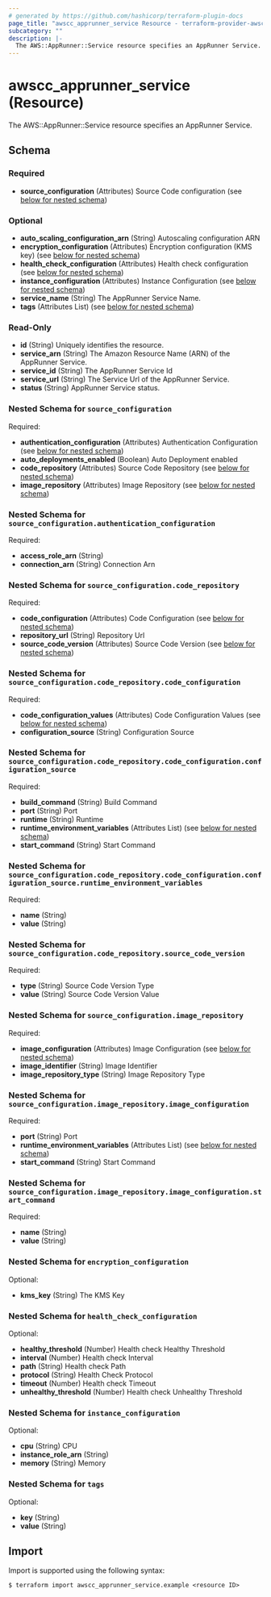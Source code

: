 ```yaml
---
# generated by https://github.com/hashicorp/terraform-plugin-docs
page_title: "awscc_apprunner_service Resource - terraform-provider-awscc"
subcategory: ""
description: |-
  The AWS::AppRunner::Service resource specifies an AppRunner Service.
---
```


# awscc_apprunner_service (Resource)

The AWS::AppRunner::Service resource specifies an AppRunner Service.



<!-- schema generated by tfplugindocs -->
## Schema

### Required

- **source_configuration** (Attributes) Source Code configuration (see [below for nested schema](#nestedatt--source_configuration))

### Optional

- **auto_scaling_configuration_arn** (String) Autoscaling configuration ARN
- **encryption_configuration** (Attributes) Encryption configuration (KMS key) (see [below for nested schema](#nestedatt--encryption_configuration))
- **health_check_configuration** (Attributes) Health check configuration (see [below for nested schema](#nestedatt--health_check_configuration))
- **instance_configuration** (Attributes) Instance Configuration (see [below for nested schema](#nestedatt--instance_configuration))
- **service_name** (String) The AppRunner Service Name.
- **tags** (Attributes List) (see [below for nested schema](#nestedatt--tags))

### Read-Only

- **id** (String) Uniquely identifies the resource.
- **service_arn** (String) The Amazon Resource Name (ARN) of the AppRunner Service.
- **service_id** (String) The AppRunner Service Id
- **service_url** (String) The Service Url of the AppRunner Service.
- **status** (String) AppRunner Service status.

<a id="nestedatt--source_configuration"></a>
### Nested Schema for `source_configuration`

Required:

- **authentication_configuration** (Attributes) Authentication Configuration (see [below for nested schema](#nestedatt--source_configuration--authentication_configuration))
- **auto_deployments_enabled** (Boolean) Auto Deployment enabled
- **code_repository** (Attributes) Source Code Repository (see [below for nested schema](#nestedatt--source_configuration--code_repository))
- **image_repository** (Attributes) Image Repository (see [below for nested schema](#nestedatt--source_configuration--image_repository))

<a id="nestedatt--source_configuration--authentication_configuration"></a>
### Nested Schema for `source_configuration.authentication_configuration`

Required:

- **access_role_arn** (String)
- **connection_arn** (String) Connection Arn


<a id="nestedatt--source_configuration--code_repository"></a>
### Nested Schema for `source_configuration.code_repository`

Required:

- **code_configuration** (Attributes) Code Configuration (see [below for nested schema](#nestedatt--source_configuration--code_repository--code_configuration))
- **repository_url** (String) Repository Url
- **source_code_version** (Attributes) Source Code Version (see [below for nested schema](#nestedatt--source_configuration--code_repository--source_code_version))

<a id="nestedatt--source_configuration--code_repository--code_configuration"></a>
### Nested Schema for `source_configuration.code_repository.code_configuration`

Required:

- **code_configuration_values** (Attributes) Code Configuration Values (see [below for nested schema](#nestedatt--source_configuration--code_repository--code_configuration--code_configuration_values))
- **configuration_source** (String) Configuration Source

<a id="nestedatt--source_configuration--code_repository--code_configuration--code_configuration_values"></a>
### Nested Schema for `source_configuration.code_repository.code_configuration.configuration_source`

Required:

- **build_command** (String) Build Command
- **port** (String) Port
- **runtime** (String) Runtime
- **runtime_environment_variables** (Attributes List) (see [below for nested schema](#nestedatt--source_configuration--code_repository--code_configuration--configuration_source--runtime_environment_variables))
- **start_command** (String) Start Command

<a id="nestedatt--source_configuration--code_repository--code_configuration--configuration_source--runtime_environment_variables"></a>
### Nested Schema for `source_configuration.code_repository.code_configuration.configuration_source.runtime_environment_variables`

Required:

- **name** (String)
- **value** (String)




<a id="nestedatt--source_configuration--code_repository--source_code_version"></a>
### Nested Schema for `source_configuration.code_repository.source_code_version`

Required:

- **type** (String) Source Code Version Type
- **value** (String) Source Code Version Value



<a id="nestedatt--source_configuration--image_repository"></a>
### Nested Schema for `source_configuration.image_repository`

Required:

- **image_configuration** (Attributes) Image Configuration (see [below for nested schema](#nestedatt--source_configuration--image_repository--image_configuration))
- **image_identifier** (String) Image Identifier
- **image_repository_type** (String) Image Repository Type

<a id="nestedatt--source_configuration--image_repository--image_configuration"></a>
### Nested Schema for `source_configuration.image_repository.image_configuration`

Required:

- **port** (String) Port
- **runtime_environment_variables** (Attributes List) (see [below for nested schema](#nestedatt--source_configuration--image_repository--image_configuration--runtime_environment_variables))
- **start_command** (String) Start Command

<a id="nestedatt--source_configuration--image_repository--image_configuration--runtime_environment_variables"></a>
### Nested Schema for `source_configuration.image_repository.image_configuration.start_command`

Required:

- **name** (String)
- **value** (String)





<a id="nestedatt--encryption_configuration"></a>
### Nested Schema for `encryption_configuration`

Optional:

- **kms_key** (String) The KMS Key


<a id="nestedatt--health_check_configuration"></a>
### Nested Schema for `health_check_configuration`

Optional:

- **healthy_threshold** (Number) Health check Healthy Threshold
- **interval** (Number) Health check Interval
- **path** (String) Health check Path
- **protocol** (String) Health Check Protocol
- **timeout** (Number) Health check Timeout
- **unhealthy_threshold** (Number) Health check Unhealthy Threshold


<a id="nestedatt--instance_configuration"></a>
### Nested Schema for `instance_configuration`

Optional:

- **cpu** (String) CPU
- **instance_role_arn** (String)
- **memory** (String) Memory


<a id="nestedatt--tags"></a>
### Nested Schema for `tags`

Optional:

- **key** (String)
- **value** (String)

## Import

Import is supported using the following syntax:

```shell
$ terraform import awscc_apprunner_service.example <resource ID>
```
